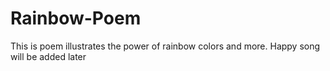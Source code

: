 # Rainbow-Poem

This is poem illustrates the power of
rainbow colors and more. Happy song
will be added later
